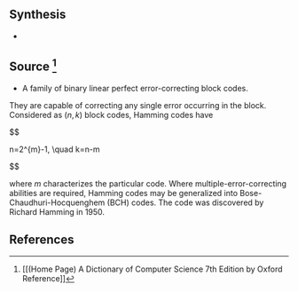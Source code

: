 ## Synthesis
- 
## Source [^1]
- A family of binary linear perfect error-correcting block codes.

  

They are capable of correcting any single error occurring in the block. Considered as $(n, k)$ block codes, Hamming codes have

  

$$

n=2^{m}-1, \quad k=n-m

$$

  

where $m$ characterizes the particular code. Where multiple-error-correcting abilities are required, Hamming codes may be generalized into Bose-Chaudhuri-Hocquenghem (BCH) codes. The code was discovered by Richard Hamming in 1950.
## References

[^1]: [[(Home Page) A Dictionary of Computer Science 7th Edition by Oxford Reference]]